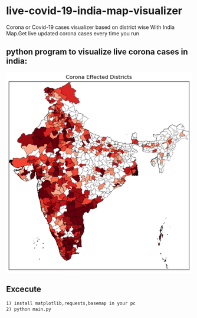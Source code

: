 # live-covid-19-india-map-visualizer
Corona or Covid-19 cases visualizer based on district wise With India Map.Get live updated corona cases every time you run
## python program to visualize live corona cases in india:
![](Screenshots/corona2.PNG)
## Excecute 
    1) install matplotlib,requests,basemap in your pc
    2) python main.py
  
  
